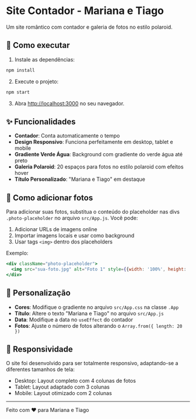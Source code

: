 # Site Contador - Mariana e Tiago

Um site romântico com contador e galeria de fotos no estilo polaroid.

## 🚀 Como executar

1. Instale as dependências:
```bash
npm install
```

2. Execute o projeto:
```bash
npm start
```

3. Abra [http://localhost:3000](http://localhost:3000) no seu navegador.

## ✨ Funcionalidades

- **Contador**: Conta automaticamente o tempo
- **Design Responsivo**: Funciona perfeitamente em desktop, tablet e mobile
- **Gradiente Verde Água**: Background com gradiente do verde água até preto
- **Galeria Polaroid**: 20 espaços para fotos no estilo polaroid com efeitos hover
- **Título Personalizado**: "Mariana e Tiago" em destaque

## 📸 Como adicionar fotos

Para adicionar suas fotos, substitua o conteúdo do placeholder nas divs `.photo-placeholder` no arquivo `src/App.js`. Você pode:

1. Adicionar URLs de imagens online
2. Importar imagens locais e usar como background
3. Usar tags `<img>` dentro dos placeholders

Exemplo:
```jsx
<div className="photo-placeholder">
  <img src="sua-foto.jpg" alt="Foto 1" style={{width: '100%', height: '100%', objectFit: 'cover'}} />
</div>
```

## 🎨 Personalização

- **Cores**: Modifique o gradiente no arquivo `src/App.css` na classe `.App`
- **Título**: Altere o texto "Mariana e Tiago" no arquivo `src/App.js`
- **Data**: Modifique a data no `useEffect` do contador
- **Fotos**: Ajuste o número de fotos alterando o `Array.from({ length: 20 })`

## 📱 Responsividade

O site foi desenvolvido para ser totalmente responsivo, adaptando-se a diferentes tamanhos de tela:
- Desktop: Layout completo com 4 colunas de fotos
- Tablet: Layout adaptado com 3 colunas
- Mobile: Layout otimizado com 2 colunas

---

Feito com ❤️ para Mariana e Tiago
